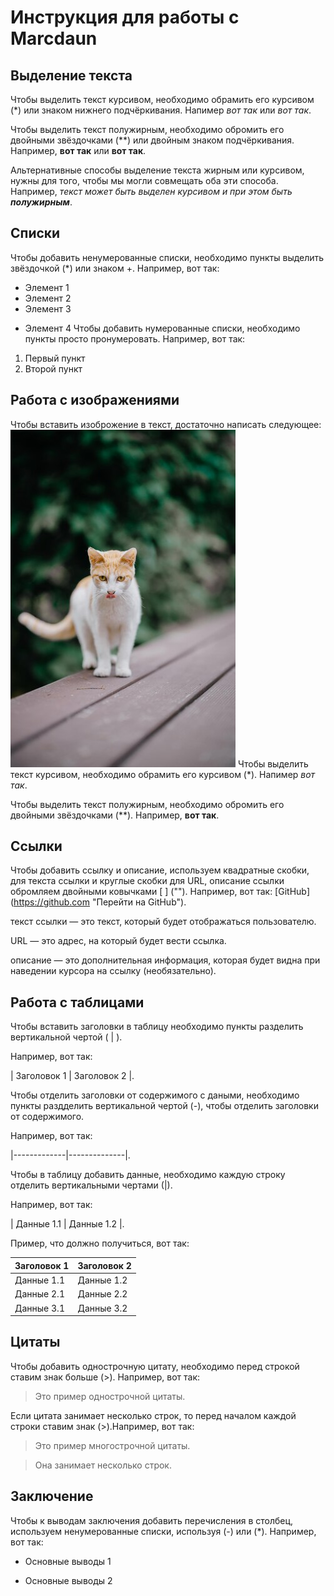 # Инструкция для работы с Marcdaun

## Выделение текста
Чтобы выделить текст курсивом, необходимо обрамить его курсивом (*) или знаком нижнего подчёркивания. Напимер *вот так* или _вот так_.

Чтобы выделить текст полужирным, необходимо обромить его двойными звёздочками (**) или двойным знаком подчёркивания. Например, **вот так** или __вот так__.

Альтернативные способы выделение текста жирным или курсивом, нужны для того, чтобы мы могли совмещать оба эти способа. Например, _текст может быть выделен курсивом и при этом быть **полужирным**_.

## Списки
Чтобы добавить ненумерованные списки, необходимо пункты выделить звёздочкой (*) или знаком +. Например, вот так:
* Элемент 1
* Элемент 2
* Элемент 3
+ Элемент 4
Чтобы добавить нумерованные списки, необходимо пункты просто пронумеровать. Например, вот так:
1. Первый пункт
2. Второй пункт


## Работа с изображениями
Чтобы вставить изоброжение в текст, достаточно написать следующее:
![Привет, это Тефтелька!](Тефтелька.jpg)
Чтобы выделить текст курсивом, необходимо обрамить его курсивом (*). Напимер *вот так*.

Чтобы выделить текст полужирным, необходимо обромить его двойными звёздочками (**). Например, **вот так**.

## Ссылки
Чтобы добавить ссылку и описание, используем квадратные скобки, для текста ссылки и круглые скобки для URL, описание ссылки обромляем двойными ковычками [ ] (""). 
Например, вот так: [GitHub] (https://github.com "Перейти на GitHub").

текст ссылки — это текст, который будет отображаться пользователю.

URL — это адрес, на который будет вести ссылка.

описание — это дополнительная информация, которая будет видна при наведении курсора на ссылку (необязательно).

## Работа с таблицами
Чтобы вставить заголовки в таблицу необходимо пункты разделить вертикальной чертой ( | ). 

Например, вот так:

| Заголовок 1 | Заголовок 2 |.

Чтобы  отделить заголовки от содержимого с даными, необходимо пункты раздделить вертикальной чертой (-), чтобы  отделить заголовки от содержимого. 

 Например, вот так:

 |-------------|--------------|.


Чтобы в таблицу добавить данные, необходимо каждую строку отделить вертикальными чертами (|).

 Например, вот так: 


 | Данные 1.1 | Данные 1.2 |.

 Пример, что должно получиться, вот так: 

 
| Заголовок 1 | Заголовок 2 |
|-------------|--------------|
| Данные 1.1  | Данные 1.2   |
| Данные 2.1  | Данные 2.2   |
| Данные 3.1  | Данные 3.2   |


## Цитаты

Чтобы добавить однострочную цитату, необходимо перед строкой ставим знак больше (>). Например, вот так:
> Это пример однострочной цитаты.

Если цитата занимает несколько строк, то перед началом каждой строки ставим знак  (>).Например, вот так:
> Это пример многострочной цитаты.

> Она занимает несколько строк.

## Заключение
Чтобы к выводам заключения добавить перечисления в столбец, используем ненумерованные списки, используя (-) или (*).  Например, вот так:
- Основные выводы 1
* Основные выводы 2 
